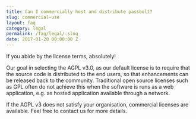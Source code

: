 ```yaml
---
title: Can I commercially host and distribute passbolt?
slug: commercial-use
layout: faq
category: legal
permalink: /faq/legal/:slug
date: 2017-01-20 00:00:00 Z
---
```

If you abide by the license terms, absolutely!

Our goal in selecting the AGPL v3.0, as our default license is to require that the source code is distributed to the end users, so that enhancements can be released back to the community. Traditional open source licenses such as GPL often do not achieve this when the software is runs as a web application, e.g. as hosted application available through a network.

If the AGPL v3 does not satisfy your organisation, commercial licenses are available. Feel free to contact us for more details.
